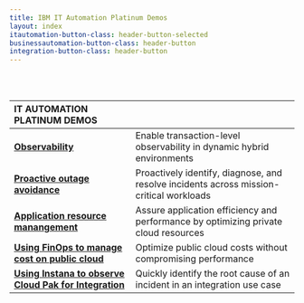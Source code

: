 ```yaml
---
title: IBM IT Automation Platinum Demos
layout: index
itautomation-button-class: header-button-selected
businessautomation-button-class: header-button
integration-button-class: header-button
---
```

<br/>
<br/>

| **IT AUTOMATION PLATINUM DEMOS** | | 
| :---         | :--- |
| **[Observability](https://ibm-garage-tsa.github.io/platinum-demos/300-watson-aiops-observability/demo-preparation/)** | Enable transaction-level observability in dynamic hybrid environments |
| **[Proactive outage avoidance](https://ibm-garage-tsa.github.io/platinum-demos/300-watson-aiops-proactive-outage-avoidance/demo-preparation/)** | Proactively identify, diagnose, and resolve incidents across mission-critical workloads |
| **[Application resource manangement](https://ibm-garage-tsa.github.io/platinum-demos/300-watson-aiops-application-resource-management/demo-preparation/)** | Assure application efficiency and performance by optimizing private cloud resources |
| **[Using FinOps to manage cost on public cloud](https://ibm-garage-tsa.github.io/platinum-demos/300-watson-aiops-using-finops-to-manage-cost-on-public-cloud/demo-preparation/)** | Optimize public cloud costs without compromising performance |
| **[Using Instana to observe Cloud Pak for Integration](https://ibm.github.io/platinum-demos/300-using-instana-to-observe-cloud-pak-for-integration/demo-preparation)** | Quickly identify the root cause of an incident in an integration use case |